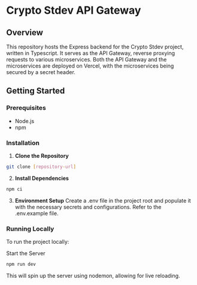 # Crypto Stdev API Gateway

## Overview
This repository hosts the Express backend for the Crypto Stdev project, written in Typescript. It serves as the API Gateway, reverse proxying requests to various microservices. Both the API Gateway and the microservices are deployed on Vercel, with the microservices being secured by a secret header.

## Getting Started

### Prerequisites
- Node.js
- npm

### Installation

1. **Clone the Repository**
```bash
git clone [repository-url]
```

2. **Install Dependencies**
```bash
npm ci
```

3. **Environment Setup**
Create a .env file in the project root and populate it with the necessary secrets and configurations. Refer to the .env.example file.

### Running Locally
To run the project locally:

Start the Server

```bash
npm run dev
```

This will spin up the server using nodemon, allowing for live reloading.
